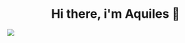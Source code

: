<div align="center">
    <h1 align="center">Hi there, i'm Aquiles 👋</h1>
</div>
<img src="https://cdn.discordapp.com/attachments/1369125852306210958/1402069684811206837/IMG_20250804_192352.jpg?ex=689292a6&is=68914126&hm=7a6d5aeb909e4b50d0d685531ca02494a1b032d4ecc7f58887a9b85efc3f3d43&">

<!--
**Achillesdevlogics/Achillesdevlogics** is a ✨ _special_ ✨ repository because its `README.md` (this file) appears on your GitHub profile.

Here are some ideas to get you started:

- 🔭 I’m currently working on ...
- 🌱 I’m currently learning ...
- 👯 I’m looking to collaborate on ...
- 🤔 I’m looking for help with ...
- 💬 Ask me about ...
- 📫 How to reach me: ...
- 😄 Pronouns: ...
- ⚡ Fun fact: ...
-->
